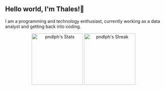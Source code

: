 ## Hello world, I'm Thales!👋

<p> I am a programming and technology enthusiast, currently working as a data analyst and getting back into coding.
<br>
<div class="badges-githubstats">
  <p align="center">
    <img src="https://github-readme-stats.vercel.app/api?username=pndlph&theme=tokyonight&show_icons=true&hide_border=true&count_private=true" alt="pndlph's Stats" height="165">
    <img src="https://github-readme-streak-stats.herokuapp.com/?user=pndlph&theme=tokyonight&hide_border=true" alt="pndlph's Streak" height="165">
  </p>
</div>
